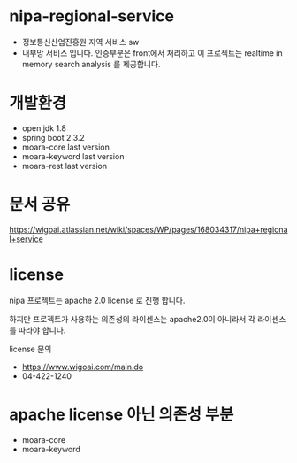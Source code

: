 # nipa-regional-service
- 정보통신산업진흥원 지역 서비스 sw
- 내부망 서비스 입니다. 인증부분은 front에서 처리하고 이 프로젝트는 realtime in memory search analysis 를 제공합니다.

# 개발환경
- open jdk 1.8
- spring boot 2.3.2
- moara-core last version
- moara-keyword last version
- moara-rest last version

# 문서 공유
https://wigoai.atlassian.net/wiki/spaces/WP/pages/168034317/nipa+regional+service

# license
nipa 프로젝트는 apache 2.0 license 로 진행 합니다.

하지만 프로젝트가 사용하는 의존성의 라이센스는 apache2.0이 아니라서 각 라이센스를 따라야 합니다.

license 문의
- https://www.wigoai.com/main.do
- 04-422-1240

# apache license 아닌 의존성 부분
- moara-core
- moara-keyword
